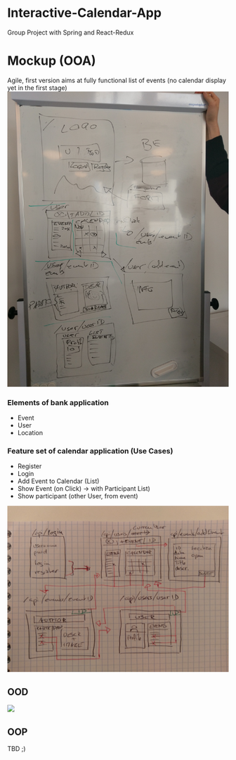 # Interactive-Calendar-App
Group Project with Spring and React-Redux

# Mockup (OOA)
Agile, first version aims at fully functional list of events (no calendar display yet in the first stage)
![](mockup_1.jpg)


### Elements of bank application

* Event 
* User
* Location 

### Feature set of calendar application (Use Cases)

* Register 
* Login 
* Add Event to Calendar (List)
* Show Event (on Click) -> with Participant List)
* Show participant (other User, from event)

![](Annotated_Layout_with_Routing_1.jpg)

## OOD

![](ood_fields.jpg)

## OOP

TBD ;)
